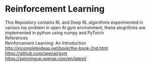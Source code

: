 # Reinforcement Learning
This Repository contains RL and Deep RL algorithms experimented in variuos toy problem in open AI gym environment, 
these alogrithms are implemented in python using numpy and PyTorch
<br />References
<br />Reinforcement Learning: An Introduction http://incompleteideas.net/book/the-book-2nd.html
<br />https://github.com/openai/gym
<br />https://spinningup.openai.com/en/latest/
